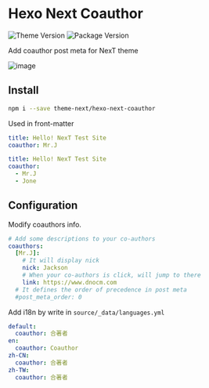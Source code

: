 # Hexo Next Coauthor

![Theme Version](https://img.shields.io/badge/NexT-v7.3.0+-blue?style=flat-square)
![Package Version](https://img.shields.io/github/package-json/v/theme-next/hexo-next-coauthor?style=flat-square)

Add coauthor post meta for NexT theme

![image](https://user-images.githubusercontent.com/15902347/63995254-7bf17f00-cb2a-11e9-8df5-2a6b07697aea.png)

## Install

```bash
npm i --save theme-next/hexo-next-coauthor
```

Used in front-matter

```yml
title: Hello! NexT Test Site
coauthor: Mr.J
```

```yml
title: Hello! NexT Test Site
coauthor:
  - Mr.J
  - Jone
```

## Configuration

Modify coauthors info.

```yml
# Add some descriptions to your co-authors
coauthors:
  [Mr.J]:
    # It will display nick
    nick: Jackson
    # When your co-authors is click, will jump to there
    link: https://www.dnocm.com
  # It defines the order of precedence in post meta
  #post_meta_order: 0
```

Add i18n by write in `source/_data/languages.yml`

```yml
default:
  coauthor: 合著者
en:
  coauthor: Coauthor
zh-CN:
  coauthor: 合著者
zh-TW:
  coauthor: 合著者
```
